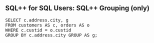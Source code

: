 ## SQL++ for SQL Users: SQL++ Grouping (only)

<pre id="example">
SELECT c.address.city, g
FROM customers AS c, orders AS o
WHERE c.custid = o.custid
GROUP BY c.address.city GROUP AS g;
</pre>
